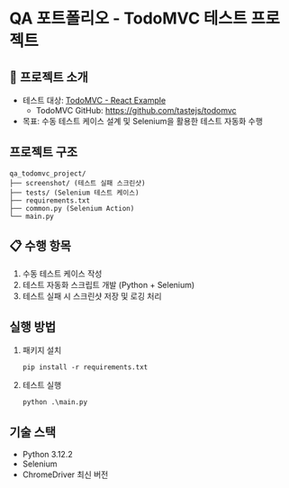 # QA 포트폴리오 - TodoMVC 테스트 프로젝트

## 📌 프로젝트 소개
- 테스트 대상: [TodoMVC - React Example](https://todomvc.com/examples/react/dist/)
  - TodoMVC GitHub: https://github.com/tastejs/todomvc
- 목표: 수동 테스트 케이스 설계 및 Selenium을 활용한 테스트 자동화 수행

## 프로젝트 구조
```
qa_todomvc_project/
├── screenshot/ (테스트 실패 스크린샷)
├── tests/ (Selenium 테스트 케이스)
├── requirements.txt
├── common.py (Selenium Action)
└── main.py
```

## 📋 수행 항목
1. 수동 테스트 케이스 작성
2. 테스트 자동화 스크립트 개발 (Python + Selenium)
3. 테스트 실패 시 스크린샷 저장 및 로깅 처리

## 실행 방법
1. 패키지 설치
    ```
    pip install -r requirements.txt
    ```
2. 테스트 실행
    ```
    python .\main.py
    ```

## 기술 스택
- Python 3.12.2
- Selenium
- ChromeDriver 최신 버전